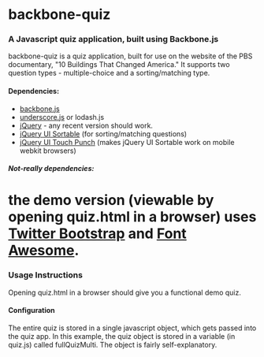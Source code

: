 # backbone-quiz

### A Javascript quiz application, built using Backbone.js

backbone-quiz is a quiz application, built for use on the website of the PBS documentary, "10 Buildings That Changed America." It supports two question types - multiple-choice and a sorting/matching type. 

#### Dependencies:
* [backbone.js](http://backbonejs.org/)
* [underscore.js](http://documentcloud.github.io/underscore/) or lodash.js
* [jQuery](http://jquery.com/) - any recent version should work.
* [jQuery UI Sortable](http://jqueryui.com/sortable/) (for sorting/matching questions)
* [jQuery UI Touch Punch](http://touchpunch.furf.com/) (makes jQuery UI Sortable work on mobile webkit browsers)

##### Not-really dependencies:
# the demo version (viewable by opening quiz.html in a browser) uses [Twitter Bootstrap](http://twitter.github.io/bootstrap/) and [Font Awesome](http://fortawesome.github.io/Font-Awesome/).

### Usage Instructions

Opening quiz.html in a browser should give you a functional demo quiz. 

#### Configuration

The entire quiz is stored in a single javascript object, which gets passed into the quiz app. In this example, the quiz object is stored in a variable (in quiz.js) called fullQuizMulti. The object is fairly self-explanatory.

